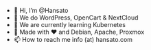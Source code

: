 - 👋 Hi, I’m @Hansato
- 👀 We do WordPress, OpenCart & NextCloud
- 🌱 We are currently learning Kubernetes
- 💞️ Made with ❤️ and Debian, Apache, Proxmox
- 📫 How to reach me info (at) hansato.com

<!---
Hansato/Hansato is a ✨ special ✨ repository because its `README.md` (this file) appears on your GitHub profile.
You can click the Preview link to take a look at your changes.
--->

